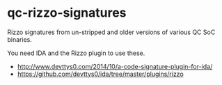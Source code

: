 # qc-rizzo-signatures
Rizzo signatures from un-stripped and older versions of various QC SoC binaries.

You need IDA and the Rizzo plugin to use these. 

- http://www.devttys0.com/2014/10/a-code-signature-plugin-for-ida/
- https://github.com/devttys0/ida/tree/master/plugins/rizzo
